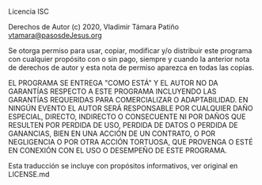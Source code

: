 Licencia ISC


Derechos de Autor (c) 2020, Vladimir Támara Patiño vtamara@pasosdeJesus.org

Se otorga permiso para usar, copiar, modificar y/o distribuir este programa 
con cualquier propósito con o sin pago, siempre y cuando la anterior nota 
de derechos de autor y esta nota de permiso aparezca en todas las copias.

EL PROGRAMA SE ENTREGA "COMO ESTÁ" Y EL AUTOR NO DA GARANTÍAS RESPECTO A 
ESTE PROGRAMA INCLUYENDO LAS GARANTÍAS REQUERIDAS PARA COMERCIALIZAR O 
ADAPTABILIDAD. EN NINGÚN EVENTO EL AUTOR SERÁ RESPONSABLE POR CUALQUIER 
DAÑO ESPECIAL, DIRECTO, INDIRECTO O CONSECUENTE NI POR DAÑOS QUE RESULTEN 
POR PERDIDA DE USO, PERDIDA DE DATOS O PERDIDA DE GANANCIAS, 
BIEN EN UNA ACCIÓN DE UN CONTRATO, O POR NEGLIGENCIA O POR OTRA ACCIÓN 
TORTUOSA, QUE PROVENGA O ESTÉ EN CONEXIÓN CON EL USO O DESEMPEÑO DE ESTE 
PROGRAMA.


Esta traducción se incluye con propósitos informativos, ver
original en LICENSE.md
